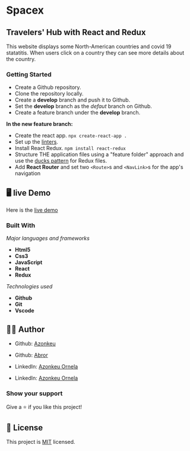 # Spacex
## Travelers' Hub with React and Redux

This website displays some North-American countries and covid 19 statatitis. When users click on a country they can see more details about the country.


### Getting Started

- Create a Github repository.
- Clone the repository locally.
- Create a **develop** branch and push it to Github.
- Set the **develop** branch as the *defaut* branch on Github.
- Create a feature branch under the **develop** branch.
   
**In the new feature branch:**

- Create the react app.
  `npx create-react-app .`
- Set up the [linters](https://github.com/microverseinc/linters-config/tree/master/react-redux).
- Install React Redux.
  `npm install react-redux`
- Structure THE application files using a "feature folder" approach and use the [ducks pattern](https://github.com/erikras/ducks-modular-redux) for Redux files.
- Add **React Router** and set two `<Route>`s and `<NavLink>`s for the app's navigation

## 🖥️ live Demo
Here is the [live demo](https://vigorous-aryabhata-51f424.netlify.app)

### Built With

  *Major languages and frameworks* 
  - **Html5**
  - **Css3**
  -  **JavaScript**
  -  **React**
  -  **Redux**
   
  *Technologies used*
   - **Github**
   - **Git**
   - **Vscode**

## 🧑👩 Author

- Github: [Azonkeu](https://github.com/Azonkeu)
- Github: [Abror](https://github.com/Azonkeu)
  
- LinkedIn: [Azonkeu Ornela](https://www.linkedin.com/in/azonkeu-ornela-88a14b172/)
- LinkedIn: [Azonkeu Ornela](https://www.linkedin.com/in/azonkeu-ornela-88a14b172/)


### Show your support

Give a ⭐️ if you like this project!

## 📝 License

This project is [MIT](https://github.com/Azonkeu/covid-analysis/blob/main/LICENSE) licensed.
